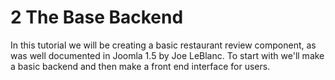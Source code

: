 2 The Base Backend
==========================================

In this tutorial we will be creating a basic restaurant review component, as was well documented in Joomla 1.5 by Joe LeBlanc. To start with we'll make a basic backend and then make a front end interface for users.